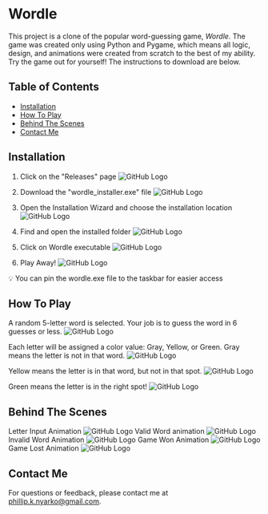# Wordle 

This project is a clone of the popular word-guessing game, _Wordle_. The game was created only using Python and Pygame, which means all logic, design, and animations were created from scratch to the best of my ability. Try the game out for yourself! The instructions to download are below.

## Table of Contents
- [Installation](#installation)
- [How To Play](#how-to-play)
- [Behind The Scenes](#behind-the-Scenes)
- [Contact Me](#contact-me)

## Installation

  1. Click on the "Releases" page
  ![GitHub Logo](https://github.githubassets.com/images/modules/logos_page/GitHub-Mark.png)

  3. Download the "wordle_installer.exe" file
  ![GitHub Logo](https://github.githubassets.com/images/modules/logos_page/GitHub-Mark.png)

  5. Open the Installation Wizard and choose the installation location
  ![GitHub Logo](https://github.githubassets.com/images/modules/logos_page/GitHub-Mark.png)

  7. Find and open the installed folder
  ![GitHub Logo](https://github.githubassets.com/images/modules/logos_page/GitHub-Mark.png)

  9. Click on Wordle executable
  ![GitHub Logo](https://github.githubassets.com/images/modules/logos_page/GitHub-Mark.png)

  11. Play Away!
  ![GitHub Logo](https://github.githubassets.com/images/modules/logos_page/GitHub-Mark.png)


💡 You can pin the wordle.exe file to the taskbar for easier access

## How To Play
A random 5-letter word is selected. Your job is to guess the word in 6 guesses or less.
  ![GitHub Logo](https://github.githubassets.com/images/modules/logos_page/GitHub-Mark.png)
  
Each letter will be assigned a color value: Gray, Yellow, or Green.
  Gray means the letter is not in that word.
      ![GitHub Logo](https://github.githubassets.com/images/modules/logos_page/GitHub-Mark.png)

  Yellow means the letter is in that word, but not in that spot.
      ![GitHub Logo](https://github.githubassets.com/images/modules/logos_page/GitHub-Mark.png)

  Green means the letter is in the right spot!
      ![GitHub Logo](https://github.githubassets.com/images/modules/logos_page/GitHub-Mark.png)


## Behind The Scenes
  Letter Input Animation
      ![GitHub Logo](https://github.githubassets.com/images/modules/logos_page/GitHub-Mark.png)
  Valid Word animation
      ![GitHub Logo](https://github.githubassets.com/images/modules/logos_page/GitHub-Mark.png)
  Invalid Word Animation
      ![GitHub Logo](https://github.githubassets.com/images/modules/logos_page/GitHub-Mark.png)
  Game Won Animation
      ![GitHub Logo](https://github.githubassets.com/images/modules/logos_page/GitHub-Mark.png)
  Game Lost Animation
      ![GitHub Logo](https://github.githubassets.com/images/modules/logos_page/GitHub-Mark.png)

## Contact Me
For questions or feedback, please contact me at [phillip.k.nyarko@gmail.com](phillip.k.nyarko@gmail.com).
